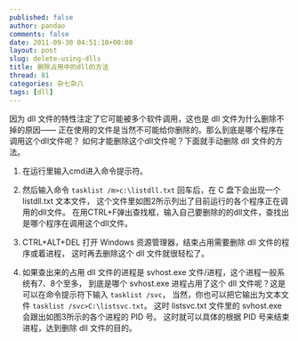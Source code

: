 ```yaml
---
published: false
author: pandao
comments: false
date: 2011-09-30 04:51:10+00:00
layout: post
slug: delete-using-dlls
title: 删除占用中的dll的方法
thread: 81
categories: 杂七杂八
tags: [dll]
---
```


因为 dll 文件的特性注定了它可能被多个软件调用，这也是 dll 文件为什么删除不掉的原因——
正在使用的文件是当然不可能给你删除的。那么到底是哪个程序在调用这个dll文件呢？
如何才能删除这个dll文件呢？下面就手动删除 dll 文件的方法。

1. 在运行里输入cmd进入命令提示符。

2. 然后输入命令 `tasklist /m>c:\listdll.txt` 回车后，在 C 盘下会出现一个 listdll.txt 文本文件，
这个文件里如图2所示列出了目前运行的各个程序正在调用的dll文件。
在用CTRL+F弹出查找框，输入自己要删除的的dll文件，查找出是哪个程序在调用这个dll文件。

3. CTRL+ALT+DEL 打开 Windows 资源管理器，结束占用需要删除 dll 文件的程序或着进程，
这时再去删除这个 dll 文件就很轻松了。

4. 如果查出来的占用 dll 文件的进程是 svhost.exe 文件/进程，这个进程一般系统有7、8个至多，
到底是哪个 svhost.exe 进程占用了这个 dll 文件呢？这是可以在命令提示符下输入 `tasklist /svc`，
当然，你也可以把它输出为文本文件 `tasklist /svc>C:\listsvc.txt`。
这时 listsvc.txt 文件里的 svhost.exe 会跟出如图3所示的各个进程的 PID 号。
这时就可以具体的根据 PID 号来结束进程，达到删除 dll 文件的目的。
